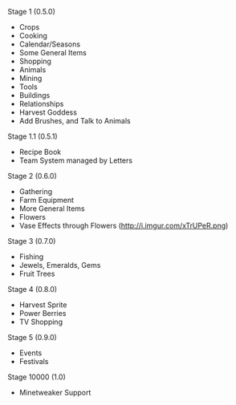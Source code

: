 Stage 1 (0.5.0)
* Crops
* Cooking
* Calendar/Seasons
* Some General Items
* Shopping
* Animals
* Mining
* Tools
* Buildings
* Relationships
* Harvest Goddess
* Add Brushes, and Talk to Animals

Stage 1.1 (0.5.1)
* Recipe Book
* Team System managed by Letters

Stage 2 (0.6.0)
* Gathering
* Farm Equipment
* More General Items
* Flowers
* Vase Effects through Flowers (http://i.imgur.com/xTrUPeR.png)

Stage 3 (0.7.0)
* Fishing
* Jewels, Emeralds, Gems
* Fruit Trees

Stage 4 (0.8.0)
* Harvest Sprite
* Power Berries
* TV Shopping

Stage 5 (0.9.0)
* Events
* Festivals

Stage 10000 (1.0)
* Minetweaker Support
